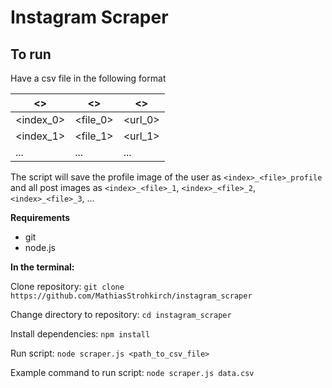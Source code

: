 # Instagram Scraper

## To run

Have a csv file in the following format

| <>         | <>       | <>      |
|------------|----------|---------|
| <index_0>  | <file_0> | <url_0> |
| <index_1>  | <file_1> | <url_1> |
| ...        | ...      | ...     |

The script will save the profile image of the user as `<index>_<file>_profile` and all post images as `<index>_<file>_1`, `<index>_<file>_2`,`<index>_<file>_3`, ...

**Requirements**

- git
- node.js

**In the terminal:**

Clone repository:
`git clone https://github.com/MathiasStrohkirch/instagram_scraper`

Change directory to repository:
`cd instagram_scraper`

Install dependencies:
`npm install`

Run script:
`node scraper.js <path_to_csv_file>`

Example command to run script:
`node scraper.js data.csv`
